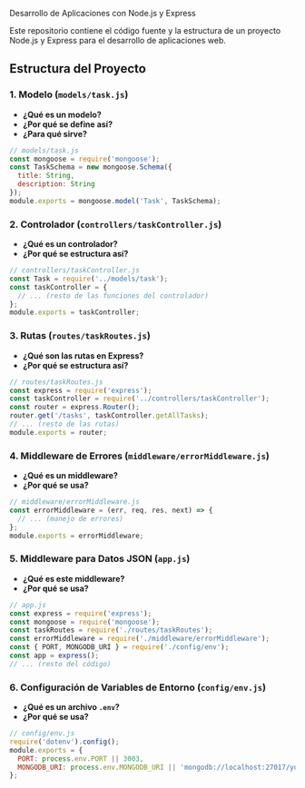 
Desarrollo de Aplicaciones con Node.js y Express

Este repositorio contiene el código fuente y la estructura de un proyecto Node.js y Express para el desarrollo de aplicaciones web.

## Estructura del Proyecto

### 1. Modelo (`models/task.js`)

- **¿Qué es un modelo?**
- **¿Por qué se define así?**
- **¿Para qué sirve?**

```javascript
// models/task.js
const mongoose = require('mongoose');
const TaskSchema = new mongoose.Schema({
  title: String,
  description: String
});
module.exports = mongoose.model('Task', TaskSchema);
```

### 2. Controlador (`controllers/taskController.js`)

- **¿Qué es un controlador?**
- **¿Por qué se estructura así?**

```javascript
// controllers/taskController.js
const Task = require('../models/task');
const taskController = {
  // ... (resto de las funciones del controlador)
};
module.exports = taskController;
```

### 3. Rutas (`routes/taskRoutes.js`)

- **¿Qué son las rutas en Express?**
- **¿Por qué se estructura así?**

```javascript
// routes/taskRoutes.js
const express = require('express');
const taskController = require('../controllers/taskController');
const router = express.Router();
router.get('/tasks', taskController.getAllTasks);
// ... (resto de las rutas)
module.exports = router;
```

### 4. Middleware de Errores (`middleware/errorMiddleware.js`)

- **¿Qué es un middleware?**
- **¿Por qué se usa?**

```javascript
// middleware/errorMiddleware.js
const errorMiddleware = (err, req, res, next) => {
  // ... (manejo de errores)
};
module.exports = errorMiddleware;
```

### 5. Middleware para Datos JSON (`app.js`)

- **¿Qué es este middleware?**
- **¿Por qué se usa?**

```javascript
// app.js
const express = require('express');
const mongoose = require('mongoose');
const taskRoutes = require('./routes/taskRoutes');
const errorMiddleware = require('./middleware/errorMiddleware');
const { PORT, MONGODB_URI } = require('./config/env');
const app = express();
// ... (resto del código)
```

### 6. Configuración de Variables de Entorno (`config/env.js`)

- **¿Qué es un archivo `.env`?**
- **¿Por qué se usa?**

```javascript
// config/env.js
require('dotenv').config();
module.exports = {
  PORT: process.env.PORT || 3003,
  MONGODB_URI: process.env.MONGODB_URI || 'mongodb://localhost:27017/yourdatabase'
};
